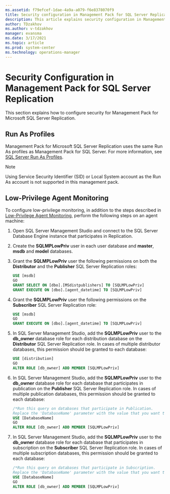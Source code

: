 ```yaml
---
ms.assetid: f79efcef-1dae-4a9a-a079-f6e8378070f9
title: Security configuration in Management Pack for SQL Server Replication
description: This article explains security configuration in Management Pack for SQL Server Replication
author: TDzakhov
ms.author: v-tdzakhov
manager: evansma
ms.date: 3/17/2021
ms.topic: article
ms.prod: system-center
ms.technology: operations-manager
---
```


# Security Configuration in Management Pack for SQL Server Replication

This section explains how to configure security for Management Pack for Microsoft SQL Server Replication.

## Run As Profiles

Management Pack for Microsoft SQL Server Replication uses the same Run As profiles as Management Pack for SQL Server. For more information, see [SQL Server Run As Profiles](sql-server-management-pack-run-as-profiles.md).

>[!NOTE]
>Using Service Security Identifier (SID) or Local System account as the Run As account is not supported in this management pack.

## Low-Privilege Agent Monitoring

To configure low-privilege monitoring, in addition to the steps described in [Low-Privilege Agent Monitoring](sql-server-management-pack-low-privilege-monitoring.md), perform the following steps on an agent machine:

1. Open SQL Server Management Studio and connect to the SQL Server Database Engine instance that participates in Replication.

2. Create the **SQLMPLowPriv** user in each user database and **master**, **msdb** and **model** databases.

3. Grant the **SQLMPLowPriv** user the following permissions on both the **Distributor** and the **Publisher** SQL Server Replication roles:

    ```SQL
    USE [msdb]
    GO
    GRANT SELECT ON [dbo].[MSdistpublishers] TO [SQLMPLowPriv]
    GRANT EXECUTE ON [dbo].[agent_datetime] TO [SQLMPLowPriv]
    ```

4. Grant the **SQLMPLowPriv** user the following permissions on the **Subscriber** SQL Server Replication role:

    ```SQL
    USE [msdb]
    GO
    GRANT EXECUTE ON [dbo].[agent_datetime] TO [SQLMPLowPriv]
    ```

5. In SQL Server Management Studio, add the **SQLMPLowPriv** user to the **db_owner** database role for each distribution database on the **Distributor** SQL Server Replication role. In cases of multiple distributor databases, this permission should be granted to each database:

    ```SQL
    USE [distribution]
    GO
    ALTER ROLE [db_owner] ADD MEMBER [SQLMPLowPriv]
    ```

6. In SQL Server Management Studio, add the **SQLMPLowPriv** user to the **db_owner** database role for each database that participates in publication on the **Publisher** SQL Server Replication role. In cases of multiple publication databases, this permission should be granted to each database:

    ```SQL
    /*Run this query on databases that participate in Publication.
    Replace the 'DatabaseName' parameter with the value that you want to use.*/
    USE [DatabaseName]
    GO
    ALTER ROLE [db_owner] ADD MEMBER [SQLMPLowPriv]
    ```

7. In SQL Server Management Studio, add the **SQLMPLowPriv** user to the **db_owner** database role for each database that participates in subscription on the **Subscriber** SQL Server Replication role. In cases of multiple subscription databases, this permission should be granted to each database:

    ```SQL
    /*Run this query on databases that participate in Subscription.
    Replace the 'DatabaseName' parameter with the value that you want to use.*/
    USE [DatabaseName]
    GO
    ALTER ROLE [db_owner] ADD MEMBER [SQLMPLowPriv]
    ```
